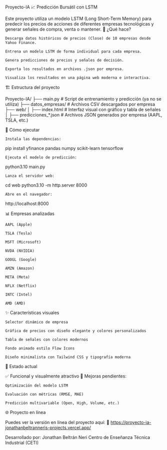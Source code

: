 Proyecto-IA
📈 Predicción Bursátil con LSTM

Este proyecto utiliza un modelo LSTM (Long Short-Term Memory) para predecir los precios de acciones de diferentes empresas tecnológicas y generar señales de compra, venta o mantener.
🧠 ¿Qué hace?

    Descarga datos históricos de precios (Close) de 10 empresas desde Yahoo Finance.

    Entrena un modelo LSTM de forma individual para cada empresa.

    Genera predicciones de precios y señales de decisión.

    Exporta los resultados en archivos .json por empresa.

    Visualiza los resultados en una página web moderna e interactiva.

🏗 Estructura del proyecto

Proyecto-IA/
├── main.py                    # Script de entrenamiento y predicción (ya no se utiliza)
├── datos_empresas/           # Archivos CSV descargados por empresa
├── web/
│   ├── index.html            # Interfaz visual con gráfico y tabla de señales
│   ├── predicciones_*.json  # Archivos JSON generados por empresa (AAPL, TSLA, etc.)

🚀 Cómo ejecutar

    Instala las dependencias:

pip install yfinance pandas numpy scikit-learn tensorflow

    Ejecuta el modelo de predicción:

python3.10 main.py

    Lanza el servidor web:

cd web
python3.10 -m http.server 8000

    Abre en el navegador:

http://localhost:8000

📊 Empresas analizadas

    AAPL (Apple)

    TSLA (Tesla)

    MSFT (Microsoft)

    NVDA (NVIDIA)

    GOOGL (Google)

    AMZN (Amazon)

    META (Meta)

    NFLX (Netflix)

    INTC (Intel)

    AMD (AMD)

✨ Características visuales

    Selector dinámico de empresa

    Gráfica de precios con diseño elegante y colores personalizados

    Tabla de señales con colores modernos

    Fondo animado estilo Flow Icons

    Diseño minimalista con Tailwind CSS y tipografía moderna

📌 Estado actual

✅ Funcional y visualmente atractivo
🚧 Mejoras pendientes:

    Optimización del modelo LSTM

    Evaluación con métricas (RMSE, MAE)

    Predicción multivariable (Open, High, Volume, etc.)

🌐 Proyecto en línea

Puedes ver la versión en línea del proyecto aquí:
🔗 https://proyecto-ia-jonathanbeltranneris-projects.vercel.app/

Desarrollado por: Jonathan Beltrán Neri
Centro de Enseñanza Técnica Industrial (CETI)
